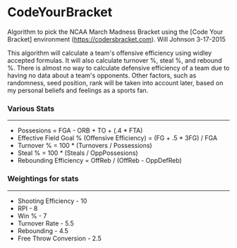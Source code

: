 # CodeYourBracket

Algorithm to pick the NCAA March Madness Bracket using the [Code Your Bracket] environment (https://codersbracket.com).
Will Johnson
3-17-2015
  
This algorithm will calculate a team's offensive efficiency using widley accepted formulas.
It will also calculate turnover %, steal %, and rebound %.
There is almost no way to calculate defensive efficiency of a team due to having no data 
  about a team's opponents.
Other factors, such as randomness, seed position, rank will be taken into account later, based
  on my personal beliefs and feelings as a sports fan. 
  
### Various Stats 
----------------------------------------------------------------------
* Possesions = FGA - ORB + TO + (.4 * FTA)
* Effective Field Goal % (Offensive Efficiency) = (FG + .5 * 3FG) / FGA 
* Turnover % = 100 * (Turnovers / Possessions)
* Steal % = 100 * (Steals / OppPossesions)
* Rebounding Efficiency = OffReb / (OffReb - OppDefReb)


### Weightings for stats
-----------------------------
* Shooting Efficiency - 10
* RPI - 8
* Win % - 7
* Turnover Rate - 5.5
* Rebounding - 4.5
* Free Throw Conversion - 2.5
